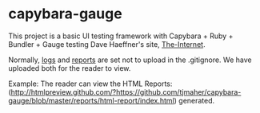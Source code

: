 # capybara-gauge
This project is a basic UI testing framework with Capybara + Ruby + Bundler + Gauge testing Dave Haeffner's site, [The-Internet](https://the-internet.herokuapp.com/login). 

Normally, [logs](https://github.com/tjmaher/capybara-gauge/tree/master/logs) and [reports](https://github.com/tjmaher/capybara-gauge/tree/master/reports) are set not to upload in the .gitignore. We have uploaded both for the reader to view. 

Example: The reader can view the HTML Reports: (http://htmlpreview.github.com/?https://github.com/tjmaher/capybara-gauge/blob/master/reports/html-report/index.html) generated. 


